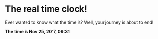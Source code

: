 # The real time clock!

Ever wanted to know what the time is? Well, your journey is about to end!

**The time is Nov 25, 2017, 09:31**